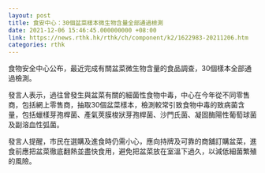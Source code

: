 ```yaml
---
layout: post
title: 食安中心：30個盆菜樣本微生物含量全部通過檢測
date: 2021-12-06 15:46:45.000000000 +08:00
link: https://news.rthk.hk/rthk/ch/component/k2/1622983-20211206.htm
categories: rthk
---
```


食物安全中心公布，最近完成有關盆菜微生物含量的食品調查，30個樣本全部通過檢測。

發言人表示，過往曾發生與盆菜有關的細菌性食物中毒，中心在今年從不同零售商，包括網上零售商，抽取30個盆菜樣本，檢測較常引致食物中毒的致病菌含量，包括蠟樣芽孢桿菌、產氣莢膜梭狀芽孢桿菌、沙門氏菌、凝固酶陽性葡萄球菌及副溶血性弧菌。

發言人提醒，市民在選購及進食時仍需小心，應向持牌及可靠的商舖訂購盆菜，進食前應把盆菜徹底翻熱並盡快食用，避免把盆菜放在室溫下過久，以減低細菌繁殖的風險。
